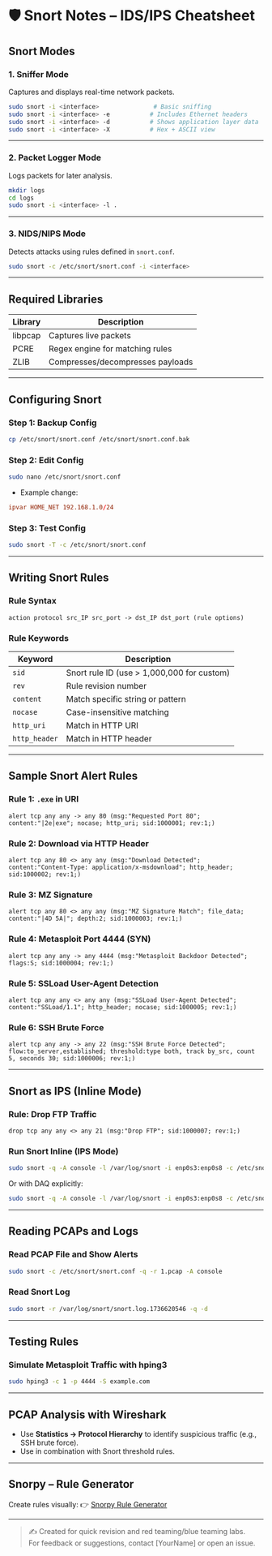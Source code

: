 # 🛡️ Snort Notes – IDS/IPS Cheatsheet

## Snort Modes

### 1. Sniffer Mode
Captures and displays real-time network packets.

```bash
sudo snort -i <interface>               # Basic sniffing
sudo snort -i <interface> -e           # Includes Ethernet headers
sudo snort -i <interface> -d           # Shows application layer data
sudo snort -i <interface> -X           # Hex + ASCII view
```

---

### 2. Packet Logger Mode
Logs packets for later analysis.

```bash
mkdir logs
cd logs
sudo snort -i <interface> -l .
```

---

### 3. NIDS/NIPS Mode
Detects attacks using rules defined in `snort.conf`.

```bash
sudo snort -c /etc/snort/snort.conf -i <interface>
```

---

## Required Libraries

| Library | Description                         |
|---------|-------------------------------------|
| libpcap | Captures live packets               |
| PCRE    | Regex engine for matching rules     |
| ZLIB    | Compresses/decompresses payloads    |

---

## Configuring Snort

### Step 1: Backup Config
```bash
cp /etc/snort/snort.conf /etc/snort/snort.conf.bak
```

### Step 2: Edit Config
```bash
sudo nano /etc/snort/snort.conf
```

- Example change:
```conf
ipvar HOME_NET 192.168.1.0/24
```

### Step 3: Test Config
```bash
sudo snort -T -c /etc/snort/snort.conf
```

---

## Writing Snort Rules

### Rule Syntax

```text
action protocol src_IP src_port -> dst_IP dst_port (rule options)
```

### Rule Keywords

| Keyword        | Description                                 |
|----------------|---------------------------------------------|
| `sid`          | Snort rule ID (use > 1,000,000 for custom)  |
| `rev`          | Rule revision number                        |
| `content`      | Match specific string or pattern            |
| `nocase`       | Case-insensitive matching                   |
| `http_uri`     | Match in HTTP URI                           |
| `http_header`  | Match in HTTP header                        |

---

## Sample Snort Alert Rules

### Rule 1: `.exe` in URI
```snort
alert tcp any any -> any 80 (msg:"Requested Port 80"; content:"|2e|exe"; nocase; http_uri; sid:1000001; rev:1;)
```

### Rule 2: Download via HTTP Header
```snort
alert tcp any 80 <> any any (msg:"Download Detected"; content:"Content-Type: application/x-msdownload"; http_header; sid:1000002; rev:1;)
```

### Rule 3: MZ Signature
```snort
alert tcp any 80 <> any any (msg:"MZ Signature Match"; file_data; content:"|4D 5A|"; depth:2; sid:1000003; rev:1;)
```

### Rule 4: Metasploit Port 4444 (SYN)
```snort
alert tcp any any -> any 4444 (msg:"Metasploit Backdoor Detected"; flags:S; sid:1000004; rev:1;)
```

### Rule 5: SSLoad User-Agent Detection
```snort
alert tcp any any <> any any (msg:"SSLoad User-Agent Detected"; content:"SSLoad/1.1"; http_header; nocase; sid:1000005; rev:1;)
```

### Rule 6: SSH Brute Force
```snort
alert tcp any any -> any 22 (msg:"SSH Brute Force Detected"; flow:to_server,established; threshold:type both, track by_src, count 5, seconds 30; sid:1000006; rev:1;)
```

---

## Snort as IPS (Inline Mode)

### Rule: Drop FTP Traffic
```snort
drop tcp any any <> any 21 (msg:"Drop FTP"; sid:1000007; rev:1;)
```

### Run Snort Inline (IPS Mode)
```bash
sudo snort -q -A console -l /var/log/snort -i enp0s3:enp0s8 -c /etc/snort/snort.conf -Q
```

Or with DAQ explicitly:
```bash
sudo snort -q -A console -l /var/log/snort -i enp0s3:enp0s8 -c /etc/snort/snort.conf --daq afpacket -Q
```

---

## Reading PCAPs and Logs

### Read PCAP File and Show Alerts
```bash
sudo snort -c /etc/snort/snort.conf -q -r 1.pcap -A console
```

### Read Snort Log
```bash
sudo snort -r /var/log/snort/snort.log.1736620546 -q -d
```

---

##  Testing Rules

### Simulate Metasploit Traffic with hping3
```bash
sudo hping3 -c 1 -p 4444 -S example.com
```

---

## PCAP Analysis with Wireshark

- Use **Statistics → Protocol Hierarchy** to identify suspicious traffic (e.g., SSH brute force).
- Use in combination with Snort threshold rules.

---

## Snorpy – Rule Generator
Create rules visually:
👉 [Snorpy Rule Generator](https://anir0y.in/snort2-rulgen/)

---

> ✍️ Created for quick revision and red teaming/blue teaming labs.  
> For feedback or suggestions, contact [YourName] or open an issue.

